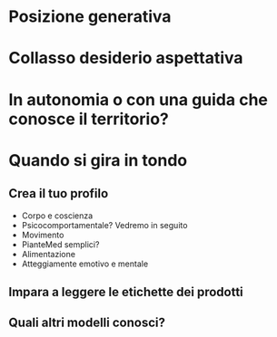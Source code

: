 # Posizione generativa

# Collasso desiderio aspettativa
# In autonomia o con una guida che conosce il territorio?

# Quando si gira in tondo 


## Crea il tuo profilo


- Corpo e coscienza 
- Psicocomportamentale? Vedremo in seguito
- Movimento 
- PianteMed semplici? 
- Alimentazione
- Atteggiamente emotivo e mentale

## Impara a leggere le etichette dei prodotti

## Quali altri modelli conosci?
<!--stackedit_data:
eyJoaXN0b3J5IjpbNjI4NzcxMzIsMTQyNzI0NzQyNl19
-->